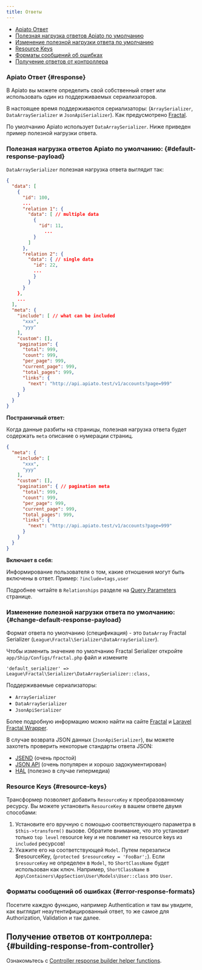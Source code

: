 ```yaml
---
title: Ответы
---
```


* [Apiato Ответ](#response)
* [Полезная нагрузка ответов Apiato по умолчанию](#default-response-payload)
* [Изменение полезной нагрузки ответа по умолчанию](#change-default-response-payload)
* [Resource Keys](#resource-keys)
* [Форматы сообщений об ошибках](#error-response-formats)
* [Получение ответов от контроллера](#building-response-from-controller)

### Apiato Ответ {#response}

В Apiato вы можете определить свой собственный ответ или использовать один из поддерживаемых сериализаторов.

В настоящее время поддерживаются сериализаторы: (`ArraySerializer`, `DataArraySerializer` и `JsonApiSerializer`). Как предусмотрено [Fractal](http://fractal.thephpleague.com/transformers/).

По умолчанию Apiato использует `DataArraySerializer`. Ниже приведен пример полезной нагрузки ответа.

### Полезная нагрузка ответов Apiato по умолчанию: {#default-response-payload}

`DataArraySerializer` полезная нагрузка ответа выглядит так:

```json
{
  "data": [
    {
      "id": 100,
      ...
      "relation 1": {
        "data": [ // multiple data
          {
            "id": 11,
			  ...
          }
        ]
      },
      "relation 2": {
        "data": { // single data
          "id": 22,
          ...
          }
        }
      }
    },
    ...
  ],
  "meta": {
    "include": [ // what can be included
      "xxx",
      "yyy"
    ],
    "custom": [],
    "pagination": {
      "total": 999,
      "count": 999,
      "per_page": 999,
      "current_page": 999,
      "total_pages": 999,
      "links": {
        "next": "http://api.apiato.test/v1/accounts?page=999"
      }
    }
  }
}
```

**Постраничный ответ:**

Когда данные разбиты на страницы, полезная нагрузка ответа будет содержать `meta` описание о нумерации страниц.

```json
{
  "meta": {
    "include": [
      "xxx",
      "yyy"
    ],
    "custom": [],
    "pagination": { // pagination meta
      "total": 999,
      "count": 999,
      "per_page": 999,
      "current_page": 999,
      "total_pages": 999,
      "links": {
        "next": "http://api.apiato.test/v1/accounts?page=999"
      }
    }
  }
}
```

**Включает в себя:**

Информирование пользователя о том, какие отношения могут быть включены в ответ. Пример: `?include=tags,user`

Подробнее читайте в `Relationships` разделе на [Query Parameters](../core-features/query-parameters#relationships-include) странице.

### Изменение полезной нагрузки ответа по умолчанию: {#change-default-response-payload}

Формат ответа по умолчанию (спецификация) - это `DataArray` Fractal Serializer (`League\Fractal\Serializer\DataArraySerializer`).

Чтобы изменить значение по умолчанию Fractal Serializer откройте `app/Ship/Configs/fractal.php` файл и измените

```text
'default_serializer' => League\Fractal\Serializer\DataArraySerializer::class,
```

Поддерживаемые сериализаторы:
* `ArraySerializer`
* `DataArraySerializer`
* `JsonApiSerializer`

Более подробную информацию можно найти на сайте [Fractal](http://fractal.thephpleague.com/transformers/) и
[Laravel Fractal Wrapper](https://github.com/spatie/laravel-fractal).

В случае возврата JSON данных (`JsonApiSerializer`), вы можете захотеть проверить некоторые стандарты ответа JSON:

* [JSEND](https://labs.omniti.com/labs/jsend) (очень простой)
* [JSON API](http://jsonapi.org/format/) (очень популярен и хорошо задокументирован)
* [HAL](http://stateless.co/hal_specification.html) (полезно в случае гипермедиа)

### Resource Keys {#resource-keys}

Трансформер позволяет добавить `ResourceKey` к преобразованному ресурсу. Вы можете установить `ResourceKey` в вашем ответе двумя способами:

1. Установите его вручную с помощью соответствующего параметра в `$this->transform()` вызове. Обратите внимание, что это установит только
`top level` resource key и не повлияет на resource keys из `included` ресурсов!
2. Укажите его на соответствующей `Model`. Путем перезаписи $resourceKey, (`protected $resourceKey = 'FooBar';`).
Если `$resourceKey` не определен в  `Model`, то `ShortClassName` будет использован как ключ. Например, `ShortClassName` в `App\Containers\AppSection\User\Models\User::class` это `User`.

### Форматы сообщений об ошибках {#error-response-formats}

Посетите каждую функцию, например Authentication и там вы увидите, как выглядит неаутентифицированный ответ, то же самое для Authorization, Validation и так далее.

## Получение ответов от контроллера: {#building-response-from-controller}

Ознакомьтесь с [Controller response builder helper functions](../main-components/controllers).
